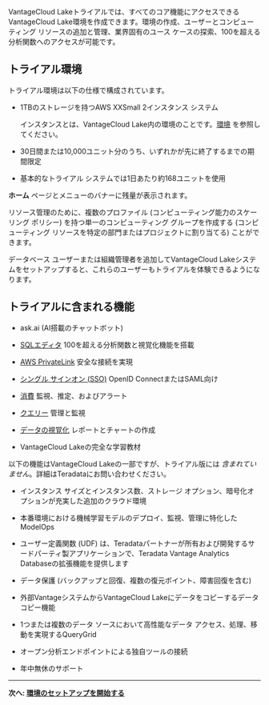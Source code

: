 VantageCloud Lakeトライアルでは、すべてのコア機能にアクセスできるVantageCloud Lake環境を作成できます。環境の作成、ユーザーとコンピューティング リソースの追加と管理、業界固有のユース ケースの探索、100を超える分析関数へのアクセスが可能です。

トライアル環境
--------------

トライアル環境は以下の仕様で構成されています。

-   1TBのストレージを持つAWS XXSmall 2インスタンス システム

    インスタンスとは、VantageCloud Lake内の環境のことです。[環境](sbt1640280496980.md) を参照してください。

-   30日間または10,000ユニット分のうち、いずれかが先に終了するまでの期間限定

-   基本的なトライアル システムでは1日あたり約168ユニットを使用

**ホーム** ページとメニューのバナーに残量が表示されます。

リソース管理のために、複数のプロファイル (コンピューティング能力のスケーリング ポリシー) を持つ単一のコンピューティング グループを作成する (コンピューティング リソースを特定の部門またはプロジェクトに割り当てる) ことができます。

データベース ユーザーまたは組織管理者を追加してVantageCloud Lakeシステムをセットアップすると、これらのユーザーもトライアルを体験できるようになります。

トライアルに含まれる機能
------------------------

-   ask.ai (AI搭載のチャットボット)

-   [SQLエディタ](xbg1640280430669.md) 100を超える分析関数と視覚化機能を搭載

-   [AWS PrivateLink](suh1721090175745.md) 安全な接続を実現

-   [シングル サインオン (SSO)](mxq1680183881642.md) OpenID ConnectまたはSAML向け

-   [消費](onj1682104977691.md) 監視、推定、およびアラート

-   [クエリー](ajr1640280560519.md) 管理と監視

-   [データの視覚化](qow1711727575738.md) レポートとチャートの作成

-   VantageCloud Lakeの完全な学習教材

以下の機能はVantageCloud Lakeの一部ですが、トライアル版には *含まれていません*。詳細はTeradataにお問い合わせください。

-   インスタンス サイズとインスタンス数、ストレージ オプション、暗号化オプションが充実した追加のクラウド環境

-   本番環境における機械学習モデルのデプロイ、監視、管理に特化したModelOps

-   ユーザー定義関数 (UDF) は、Teradataパートナーが所有および開発するサードパーティ製アプリケーションで、Teradata Vantage Analytics Databaseの拡張機能を提供します

-   データ保護 (バックアップと回復、複数の復元ポイント、障害回復を含む)

-   外部VantageシステムからVantageCloud Lakeにデータをコピーするデータ コピー機能

-   1つまたは複数のデータ ソースにおいて高性能なデータ アクセス、処理、移動を実現するQueryGrid

-   オープン分析エンドポイントによる独自ツールの接続

-   年中無休のサポート

------------------------------------------------------------------------

**次へ: [環境のセットアップを開始する](tta1687442978234.md)**
